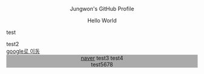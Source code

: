 <head>
  <p align=center>Jungwon's GitHub Profile</p>
</head>
<body>
  <p align=center>Hello World</p>
  <p>test</p>
  test2<br>
  <a href='http://www.google.com'>google로 이동</a>
  <div align=center style='background-color: #aaa'>
    <a href='http://www.naver.com'>naver</a>
    test3
    test4<br/>
    test5678
  </div>
</body>
